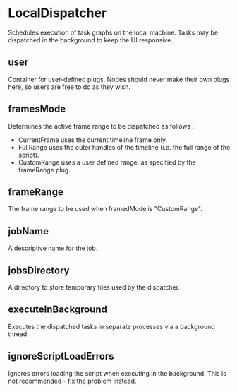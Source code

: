 # LocalDispatcher

Schedules execution of task graphs on the local machine. Tasks
may be dispatched in the background to keep the UI responsive.

## user

 Container for user-defined plugs. Nodes
should never make their own plugs here,
so users are free to do as they wish.

## framesMode

 Determines the active frame range to be dispatched as
follows :

  - CurrentFrame uses the current timeline frame only.
  - FullRange uses the outer handles of the timeline
    (i.e. the full range of the script).
  - CustomRange uses a user defined range, as specified by
    the frameRange plug.

## frameRange

 The frame range to be used when framedMode is "CustomRange".

## jobName

 A descriptive name for the job.

## jobsDirectory

 A directory to store temporary files used by the dispatcher.

## executeInBackground

 Executes the dispatched tasks in separate processes via a
background thread.

## ignoreScriptLoadErrors

 Ignores errors loading the script when executing in the background.
This is not recommended - fix the problem instead.

